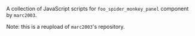 A collection of JavaScript scripts for `foo_spider_monkey_panel` component by `marc2003`.

Note: this is a reupload of `marc2003`'s repository.
